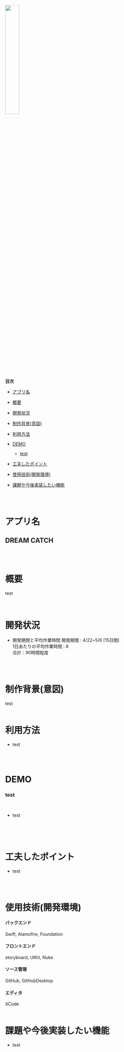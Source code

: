 <img src="https://user-images.githubusercontent.com/78135903/117132418-cafeb580-addd-11eb-914d-81850684e6d8.png" width="30%">
<br>
<br>
<!-- START doctoc -->
<!-- END doctoc -->

**目次**

- [アプリ名](#アプリ名)

- [概要](#概要)

- [開発状況](#開発状況)

- [制作背景(意図)](#制作背景意図)

- [利用方法](#利用方法)

- [DEMO](#DEMO)
  - [test](#test)

- [工夫したポイント](#工夫したポイント)

- [使用技術(開発環境)](#使用技術開発環境)

- [課題や今後実装したい機能](#課題や今後実装したい機能)

<br>
<br>

# アプリ名

## DREAM CATCH
<br>
<br>

# 概要
test<br>
<br>
<br>

# 開発状況
- 開発期間と平均作業時間
開発期間 : 4/22~5/6 (15日間)<br>
1日あたりの平均作業時間 : 6<br>
合計：90時間程度
<br>
<br>

# 制作背景(意図)
test
<br>
<br>

# 利用方法
- test
<br>
<br>

# DEMO

### test
<img src="">
<br>
<br>

- test

<br>
<br>
<br>

# 工夫したポイント
- test

<br>
<br>

# 使用技術(開発環境)

#### バックエンド
Swift, Alamofire, Foundation

#### フロントエンド
storyboard, UIKit, Nuke

#### ソース管理
GitHub, GitHubDesktop

#### エディタ
XCode
<br>
<br>

# 課題や今後実装したい機能
- test
<br>
<br>
